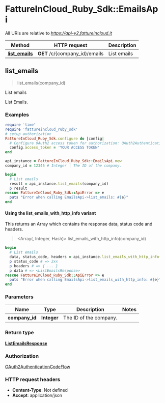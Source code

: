 # FattureInCloud_Ruby_Sdk::EmailsApi

All URIs are relative to *https://api-v2.fattureincloud.it*

| Method | HTTP request | Description |
| ------ | ------------ | ----------- |
| [**list_emails**](EmailsApi.md#list_emails) | **GET** /c/{company_id}/emails | List emails |


## list_emails

> <ListEmailsResponse> list_emails(company_id)

List emails

List Emails.

### Examples

```ruby
require 'time'
require 'fattureincloud_ruby_sdk'
# setup authorization
FattureInCloud_Ruby_Sdk.configure do |config|
  # Configure OAuth2 access token for authorization: OAuth2AuthenticationCodeFlow
  config.access_token = 'YOUR ACCESS TOKEN'
end

api_instance = FattureInCloud_Ruby_Sdk::EmailsApi.new
company_id = 12345 # Integer | The ID of the company.

begin
  # List emails
  result = api_instance.list_emails(company_id)
  p result
rescue FattureInCloud_Ruby_Sdk::ApiError => e
  puts "Error when calling EmailsApi->list_emails: #{e}"
end
```

#### Using the list_emails_with_http_info variant

This returns an Array which contains the response data, status code and headers.

> <Array(<ListEmailsResponse>, Integer, Hash)> list_emails_with_http_info(company_id)

```ruby
begin
  # List emails
  data, status_code, headers = api_instance.list_emails_with_http_info(company_id)
  p status_code # => 2xx
  p headers # => { ... }
  p data # => <ListEmailsResponse>
rescue FattureInCloud_Ruby_Sdk::ApiError => e
  puts "Error when calling EmailsApi->list_emails_with_http_info: #{e}"
end
```

### Parameters

| Name | Type | Description | Notes |
| ---- | ---- | ----------- | ----- |
| **company_id** | **Integer** | The ID of the company. |  |

### Return type

[**ListEmailsResponse**](ListEmailsResponse.md)

### Authorization

[OAuth2AuthenticationCodeFlow](../README.md#OAuth2AuthenticationCodeFlow)

### HTTP request headers

- **Content-Type**: Not defined
- **Accept**: application/json


